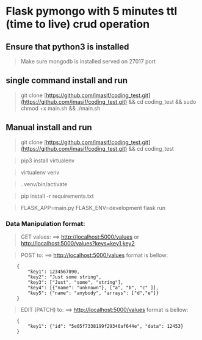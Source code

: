 # Flask pymongo with 5 minutes ttl (time to live) crud operation

## Ensure that python3 is installed

> Make sure mongodb is installed served on 27017 port

## single command install and run
> git clone [https://github.com/imasif/coding_test.git](https://github.com/imasif/coding_test.git) && cd coding_test && sudo chmod +x main.sh && ./main.sh

## Manual install and run

> git clone [https://github.com/imasif/coding_test.git](https://github.com/imasif/coding_test.git) && cd coding_test

> pip3 install virtualenv

> virtualenv venv

> . venv/bin/activate

> pip install -r requirements.txt

> FLASK_APP=main.py FLASK_ENV=development flask run

### Data Manipulation format:

> GET values: ==> [http://localhost:5000/values](http://localhost:5000/values) or [http://localhost:5000/values?keys=key1,key2](http://localhost:5000/values?keys=key1,key2)

> POST to: ==> [http://localhost:5000/values](http://localhost:5000/values) format is bellow:
```
    {
        "key1": 1234567890,
        "key2": "Just some string",
        "key3": ["Just", "some", "string"],
        "key4": [{"name": "unknown"}, ["a", "b", "c" ]],
        "key5": {"name": "anybody", "arrays": ["d","e"]}
    }
```

> EDIT (PATCH) to: ==> [http://localhost:5000/values](http://localhost:5000/values) format is bellow:
```
    {
        "key1": {"id": "5e05f7338199f29340af644e", "data": 12453}
    }
```

